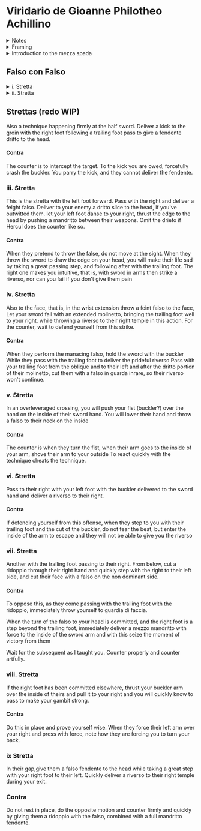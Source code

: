 # Viridario de Gioanne Philotheo Achillino

<details>
<summary>Notes</summary>
This is a work in progress English translation of the sword and buckler plays from Viridario de Gioanne Philotheo Achillino. I'm making use of my basic understanding of Italian, various online translation resources, and trying to infer some of the meaning behind some of the more linguistic flourishes in the original text.
If I get something wrong, or if you have a better translation or interpretation for anything included, feel free to submit an issue or a PR.

</details>

<details>
<summary>Framing</summary>

```
Doue e Franco e compagni il dir mimena,
Che ritrouor Chironne in un boschetto .
Chironne in vista i giudico gagliardi,
Per canto imbraccio il scudo, e prese i dardi.

Domandol nome il tutto gli narrórnoi
E come gli mandaua allui Mercurio
```

```
Doue and Franco and comrades reveal to me,
that Chironne was found in a grove.
With Chironne's insight, I judge them to be nimbly disposed of body,
and so covering well with the shield, and gripping the darts.
I inquired his name, they told me the tale, and how
Mercurio had commanded them to him.
```

This is how the story leads into the section on the sword lessons, establishing Chironne as the fencing instructor and the sons of Minos as the students.

</details>

<details>
<summary>
Introduction to the mezza spada
</summary>

```
Disse Chironne, io non faro soggiorno,
Ma ne l'imprese gravi mai non furio.
Voglio ciascun di voi far prima adorno
Nello schermireze, e fieui bono alcurio ,

Che quādo un homo ha grāde arte e possan
Il se puo dir che ogni altro al Modo auáza .
```

```
So says Chironne, I will not follow fashions,
so never undertake these grave matters with fury.
I wish for each of you to be first decent
in fencing, and be fierce, strong, and proud
As when one has good art and might,
they may learn these additional forms.
```

Achiallino states he won't follow the format used by other teachers, and instructs students to take this shit seriously and not to lose their temper.

He also states the plays should be used by a fencer with knowledge and confidence in Bolognese style fencing, which is clear from the lack of explanations of the basic cuts, guards, and terms throughout.

```
Piglia la spada in mano col brocchiero
Leggiadro col pie dritto va in traverso
Dal dritto lato tuo destro еe mainero
Accioche tu non par schermitor perso,
Passando per parer piu vago e fiero/
E far il gioco piu polyco e terso.
Tocca il brocchier col falso di la spada,
E la spada in guarda alta sa che vada.
```

```
Take the sword and buckler in hand
Step with your right foot traversing
to the right side in this manner
Additionally, so you aren't lost in fencing,
Pacing, in my opinion, is most elusive and proud,
and the play will be smooth and polished.
Touch the buckler to the false of the sword,
and your sword in high guard, as you go by.
```

A few important takeaways from this paragraph that Achillino feels are worth mentioning. We're instructed to stand in oblique right foot forward guards, and assured that learning tempo is both difficult and extremely important to polishing our fencing. We are also told to keep our sword in high guards when in presence, and guard the inside of our hand with the buckler.

```
Se dir volesse il gioco a parte a parter
I passi, i colpi, i tocchi, i falsi, i dritti,
lo vergarei ben piu di mille charte.
Basta i secreti grandi io tharro ditci
Quanti ne sono qualı in tutta larrer
Che questi sono stati mei profirti.
Vsanza e а far ire assalti in questo gioco,
Sel ne tocco uno ogniun torni al suo loco .
```

```
To teach the game piece by piece,
from the steps, the touches, the strikes, the false and the true.
I could write well over a thousand papers.
Sufficient great secrets I valiantly tell you.
Largely they are as the whole art.
that these situations you stand to benefit.
Customarily perform the three assaulti to this range,
with their touch each one works around to their side
```

Achillino is reiterating he is not teaching from basics, but is teaching techniques at what is considered the cruicial distance in fencing.

The "three assaulti" refer to the long plays, or flourishes done from the _gioco largo_, though none are in this tretise, but we can assume they are common in the Bolognese tradition. Achillino instructs us to use these to reach the _mezza spada_, then work to find openings from the bind.

```
Le cose de importancia io voglio dire
Ardisco dir chio dico ogni secreto .
Giungendo a mezza spada nel schermire,
Starli in dui modi solo e consuero ,
Fil fallo con fil fallo puo aduenire ,
O fil dritto con dritro, hor giamo driero .
Ciascun eller puo agente e patiente.
Chi fie piu accorto e Maestro fia vincente .
```

```
The things of importance I desire to say:
I dare to tell you every secret
on coming to the half swords in fencing,
Standing in two fashions simple and common.
The false can come to the false,
or the dritto to the dritto, now already behind.
Either one can be the agent or the patient.
Whoever is more aware and masterful will be the victor
```

Finishing up the intro, Achillino tells us the mechanics of playing in the _mezza spada_. We can be crossed at the false edge or at the true edge. Either we or our opponent can act first as the agent, or counter that action as the patient. The last line indicates the most important thing is our situational awareness, which lets us know _which_ technique to employ, and second to be masterful, or practiced, to actually _use_ the techniques.

</details>

## Falso con Falso

<details>
	<summary>i. Stretta</summary>

### Agente

```
Se sei falso con falso a mezza spada
Voltagli un falso ne la destra tempia.
El tuo pe destro indieto presto vada
e tra un reverso spinto e sie botta empia.
Sel contra di tal stretta far ti aggrada
```

```
If you are falso on falso at the half sword,
You turn a falso to the right temple.
Quickly pass to your right hand,
and thrust a pushed reverso and it will strike wicked
if the counter of such a stretta pleases you.
```

I read this play as starting in _right coda lunga alta_, throwing a false edge cut to the opponent's face, and should they counter the cut strongly, using the energy from their parry to cut around to _guardia entrare_ on the right, and passing with the left foot to thrust.

Achillino specifies to "thrust a pushed reverso", which I have taken to mean a true edge push-cut with the palm down. Think a very small reverso tondo while extending the hands forward with the whole body behind it.

### Patiente

```
Voltando il falso che chi toglie stempia,
Va col pie dritto al suo dritco e un reverso
Tondo alla drita tempia i da a traverso.
```

```
As the turn of the falso that which distempers
Go with right foot to their right and a reverso
tondo to the right temple given across
```

As the agent turns the false edge to provoke a defensive reaction, step to their outside with the right foot and attack in preparation with a reverso tondo, which crosses back over the line to your right. To get the power required, weight your left foot with a hip turn while bringing the sword to reverse head guard, then strike the tondo while stepping into measure with the right foot and follow with a triangle step back to _right coda lunga alta_.

</details>

<details>
<summary>ii. Stretta</summary>

### Agente

```
Item essendo a mezza spada anchora
Managli un calcio al pettenecchio en questa
Passi il pie dritto dopo al stanco e allhora
Dagli un fendente dritto su la testa.
```

```
Similarly being at the half sword again.
Direct a kick to the privates for this
pass the right foot behind the _stanco_ and at that time
strike them with a fendente dritto to the head
```

_stanco_ can be translated as tired, bored, exhausted, or standing. I read it as the non-dominant, or trailing foot.

We deliver the kick with the right foot, and pass back while delivering a mandritto fendente, we don't move our left foot.

### Patiente

```
Il contra e questo senza far dimora
Dandoti il calcio con la penna presta
Del brocchier dagli al schinco fortemente,
Tu pari il calcio, e quel non da il fendente.
```

```
The counter and this do without delay
Giving the kick with the _penna_ they supplied
of the buckler delivered to the shin bones strongly,
You parry the kick, and they can't give the fendente.
```

We strike the leg with the buckler as our opponent tries to kick us in the groin. A noble defense, which allows us to keep our sword free to either parry the fendente or, if it isn't thrown, to riposte.

</details>

## Strettas (redo WIP)

Also a technique happening firmly at the half sword.
Deliver a kick to the groin with the right foot following a trailing foot pass
to give a fendente dritto to the head.

#### Contra

The counter is to intercept the target.
To the kick you are owed,
forcefully crash the buckler.
You parry the kick, and they cannot deliver the fendente.

### iii. Stretta

This is the stretta with the left foot forward.
Pass with the right and deliver a feight falso.
Deliver to your enemy a dritto slice to the head, if you've outwitted them.
let your left foot danse to your right,
thrust the edge to the head by pushing a mandritto
between their weapons.
Omit the drieto if Hercul does
the counter like so.

#### Contra

When they pretend to throw the false, do not move at the sight. When they throw the sword to draw the edge on your head, you will make their life sad by taking a great passing step, and following after with the trailing foot. The right one makes you intuitive,
that is, with sword in arms then strike a riverso, nor can you fail if you don't give them pain

### iv. Stretta

Also to the face, that is, in the wrist extension
throw a feint falso to the face,
Let your sword fall with an extended molinetto, bringing the trailing foot well to your right. while throwing a riverso to their right temple in this action. For the counter, wait to defend yourself from this strike.

#### Contra

When they perform the manacing falso,
hold the sword with the buckler
While they pass with the trailing foot
to deliver the prideful riverso
Pass with your trailing foot from the oblique and to their left
and after the dritto portion of their molinetto,
cut them with a falso in guarda inrare,
so their riverso won't continue.

### v. Stretta

In an overleveraged crossing, you will push your fist (buckler?) over the hand on the inside of their sword hand.
You will lower their hand and throw a falso to their neck on the inside

#### Contra

The counter is when they turn the fist,
when their arm goes to the inside of your arm,
shove their arm to your outside
To react quickly with the technique cheats the technique.


### vi. Stretta

Pass to their right with your left foot with the buckler delivered to the sword hand and deliver a riverso to their right.

#### Contra

If defending yourself from this offense, when they step to you with their trailing foot and the cut of the buckler, do not fear the beat, but enter the inside of the arm to escape and they will not be able to give you the riverso

### vii. Stretta

Another with the trailing foot passing to their right. From below, cut a ridoppio through their right hand and quickly step with the right to their left side, and cut their face with a falso on the non dominant side.
#### Contra

To oppose this, as they come passing with the trailing foot with the ridoppio, immediately throw yourself to guardia di faccia.

When the turn of the falso to your head is committed, and the right foot is a step beyond the trailing foot, immediately deliver a mezzo mandritto with force to the inside of the sword arm and with this seize the moment of victory from them

Wait for the subsequent as I taught you. Counter properly and counter artfully.

### viii. Stretta

If the right foot has been committed elsewhere, thrust your buckler arm over the inside of theirs and pull it to your right and you will quickly know to pass to make your gambit strong.

#### Contra

Do this in place and prove yourself wise. When they force their left arm over your right and press with force,
note how they are forcing you to turn your back.

### ix Stretta

In their gap,give them a falso fendente to the head while taking a great step with your right foot to their left. Quickly deliver a 
 riverso to their right temple during your exit.

 ### Contra

Do not rest in place, do the opposite motion and counter firmly and quickly by giving them a ridoppio with the falso, combined with a full mandritto fendente.
